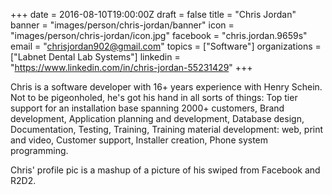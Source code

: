 +++
date = 2016-08-10T19:00:00Z
draft = false
title = "Chris Jordan"
banner = "images/person/chris-jordan/banner"
icon = "images/person/chris-jordan/icon.jpg"
facebook = "chris.jordan.9659s"
email = "chrisjordan902@gmail.com"
topics = ["Software"]
organizations = ["Labnet Dental Lab Systems"]
linkedin = "https://www.linkedin.com/in/chris-jordan-55231429"
+++

Chris is a software developer with 16+ years experience with Henry Schein.  Not to be pigeonholed, he's got his hand in all sorts of things: Top tier support for an installation base spanning 2000+ customers, Brand development, Application planning and development, Database design, Documentation, Testing, Training, Training material development: web, print and video, Customer support, Installer creation, Phone system programming.

Chris' profile pic is a mashup of a picture of his swiped from Facebook and R2D2.
